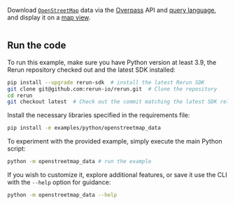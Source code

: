 <!--[metadata]
title = "OpenStreetMap data"
tags = ["Map", "Blueprint"]
thumbnail_dimensions = [480, 480]
thumbnail = "https://static.rerun.io/osm_data/0be94071469c49f98326d85456ed2a3af8d1733a/480w.png"
channel = "release"
-->


Download [`OpenStreetMap`](https://www.openstreetmap.org) data via the [Overpass](https://overpass-api.de) API and [query language](https://wiki.openstreetmap.org/wiki/Overpass_API/Overpass_QL),
and display it on a [map view](https://www.rerun.io/docs/reference/types/view/map_view).

<picture>
  <img src="https://static.rerun.io/openstreetmap_data/5da23e9244d5cfead76ad484d09ba70cf62c4e57/full.png" alt="">
  <source media="(max-width: 480px)" srcset="https://static.rerun.io/openstreetmap_data/5da23e9244d5cfead76ad484d09ba70cf62c4e57/480w.png">
  <source media="(max-width: 768px)" srcset="https://static.rerun.io/openstreetmap_data/5da23e9244d5cfead76ad484d09ba70cf62c4e57/768w.png">
  <source media="(max-width: 1024px)" srcset="https://static.rerun.io/openstreetmap_data/5da23e9244d5cfead76ad484d09ba70cf62c4e57/1024w.png">
  <source media="(max-width: 1200px)" srcset="https://static.rerun.io/openstreetmap_data/5da23e9244d5cfead76ad484d09ba70cf62c4e57/1200w.png">
</picture>

## Run the code

To run this example, make sure you have Python version at least 3.9, the Rerun repository checked out and the latest SDK installed:
```bash
pip install --upgrade rerun-sdk  # install the latest Rerun SDK
git clone git@github.com:rerun-io/rerun.git  # Clone the repository
cd rerun
git checkout latest  # Check out the commit matching the latest SDK release
```
Install the necessary libraries specified in the requirements file:
```bash
pip install -e examples/python/openstreetmap_data
```
To experiment with the provided example, simply execute the main Python script:
```bash
python -m openstreetmap_data # run the example
```
If you wish to customize it, explore additional features, or save it use the CLI with the `--help` option for guidance:
```bash
python -m openstreetmap_data --help
```
